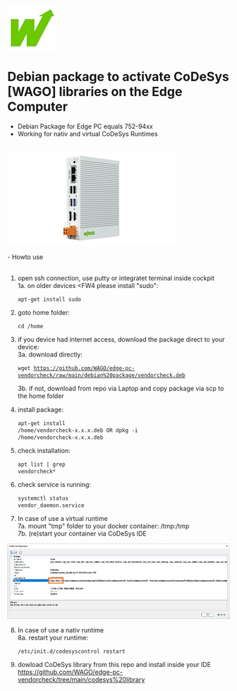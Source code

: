 <p align="left">
<img src="images/wago.png"
     alt="wago logo"
     title="wago logo"/>

# Debian package to activate CoDeSys [WAGO] libraries on the Edge Computer
- Debian Package for Edge PC equals 752-94xx<br>
- Working for nativ and virtual CoDeSys Runtimes<br><br>

</p>
<p align="left">
<img src="images/Edge-PC.jpg"
     alt="Edge-PC"
     title="Edge-PC"/>
</p>
- Howto use<br><br>

1.  open ssh connection, use putty or integratet terminal inside cockpit<br>
1a. on older devices <FW4 please install "sudo":<pre><code>apt-get install sudo</code></pre>
2.  goto home folder: <pre><code>cd /home</code></pre>
3.  if you device had internet access, download the package direct to your device:<br>
3a. download directly: <pre><code>wget https://github.com/WAGO/edge-pc-vendorcheck/raw/main/debian%20package/vendorcheck.deb</code></pre>
3b. if not, download from repo via Laptop and copy package via scp to the home folder<br>
4.  install package: <pre><code>apt-get install /home/vendorcheck-x.x.x.deb  OR  dpkg -i /home/vendorcheck-x.x.x.deb</code></pre>
5.  check installation: <pre><code>apt list | grep vendorcheck*</code></pre>
6.  check service is running: <pre><code>systemctl status vendor_daemon.service</code></pre>

7. In case of use a virtual runtime<br>
7a.  mount "tmp" folder to your docker container: /tmp:/tmp<br>
7b.  (re)start your container via CoDeSys IDE<br>

</p>
<p align="left">
<img src="images/CAA.jpg"
     alt="CAA"
     title="CAA"/>
</p>

8. In case of use a nativ runtime<br>
8a. restart your runtime: <pre><code>/etc/init.d/codesyscontrol restart</code></pre>
9.  dowload CoDeSys library from this repo and install inside your IDE<br>
https://github.com/WAGO/edge-pc-vendorcheck/tree/main/codesys%20library


